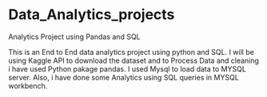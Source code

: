 # Data_Analytics_projects
Analytics Project using Pandas and SQL

This is an End to End data analytics project using python and SQL. 
I will be using Kaggle API to download the dataset and to Process Data and cleaning i have used Python pakage pandas.
I used Mysql to load data to MYSQL server.
Also, i have done some Analytics using SQL queries in MYSQL workbench.
